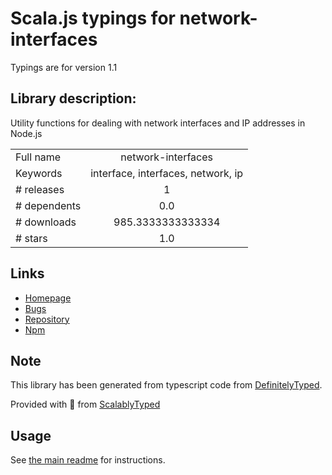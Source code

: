 
# Scala.js typings for network-interfaces

Typings are for version 1.1

## Library description:
Utility functions for dealing with network interfaces and IP addresses in Node.js

|                    |                 |
| ------------------ | :-------------: |
| Full name          | network-interfaces |
| Keywords           | interface, interfaces, network, ip |
| # releases         | 1 |
| # dependents       | 0.0 |
| # downloads        | 985.3333333333334 |
| # stars            | 1.0 |

## Links
- [Homepage](https://github.com/Wizcorp/network-interfaces#readme)
- [Bugs](https://github.com/Wizcorp/network-interfaces/issues)
- [Repository](https://github.com/Wizcorp/network-interfaces)
- [Npm](https://www.npmjs.com/package/network-interfaces)
    


## Note
This library has been generated from typescript code from [DefinitelyTyped](https://definitelytyped.org).

Provided with :purple_heart: from [ScalablyTyped](https://github.com/oyvindberg/ScalablyTyped)

## Usage
See [the main readme](../../readme.md) for instructions.


